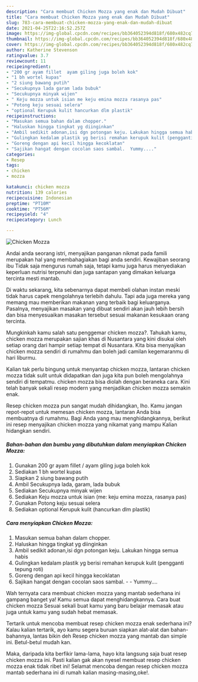 ```yaml
---
description: "Cara membuat Chicken Mozza yang enak dan Mudah Dibuat"
title: "Cara membuat Chicken Mozza yang enak dan Mudah Dibuat"
slug: 783-cara-membuat-chicken-mozza-yang-enak-dan-mudah-dibuat
date: 2021-04-25T22:16:52.257Z
image: https://img-global.cpcdn.com/recipes/bb364052394d818f/680x482cq70/chicken-mozza-foto-resep-utama.jpg
thumbnail: https://img-global.cpcdn.com/recipes/bb364052394d818f/680x482cq70/chicken-mozza-foto-resep-utama.jpg
cover: https://img-global.cpcdn.com/recipes/bb364052394d818f/680x482cq70/chicken-mozza-foto-resep-utama.jpg
author: Katherine Stevenson
ratingvalue: 3.7
reviewcount: 11
recipeingredient:
- "200 gr ayam fillet  ayam giling juga boleh kok"
- "1 bh wortel kupas"
- "2 siung bawang putih"
- "Secukupnya lada garam lada bubuk"
- "Secukupnya minyak wijen"
- " Keju mozza untuk isian me keju emina mozza rasanya pas"
- "Potong keju sesuai selera"
- "optional Kerupuk kulit hancurkan dlm plastik"
recipeinstructions:
- "Masukan semua bahan dalam chopper."
- "Haluskan hingga tingkat yg diinginkan"
- "Ambil sedikit adonan,isi dgn potongan keju. Lakukan hingga semua habis"
- "Gulingkan kedalam plastik yg berisi remahan kerupuk kulit (pengganti tepung roti)"
- "Goreng dengan api kecil hingga kecoklatan"
- "Sajikan hangat dengan cocolan saos sambal.  Yummy...."
categories:
- Resep
tags:
- chicken
- mozza

katakunci: chicken mozza 
nutrition: 139 calories
recipecuisine: Indonesian
preptime: "PT10M"
cooktime: "PT56M"
recipeyield: "4"
recipecategory: Lunch

---
```



![Chicken Mozza](https://img-global.cpcdn.com/recipes/bb364052394d818f/680x482cq70/chicken-mozza-foto-resep-utama.jpg)

Andai anda seorang istri, menyajikan panganan nikmat pada famili merupakan hal yang membahagiakan bagi anda sendiri. Kewajiban seorang ibu Tidak saja mengurus rumah saja, tetapi kamu juga harus menyediakan keperluan nutrisi terpenuhi dan juga santapan yang dimakan keluarga tercinta mesti mantab.

Di waktu  sekarang, kita sebenarnya dapat membeli olahan instan meski tidak harus capek mengolahnya terlebih dahulu. Tapi ada juga mereka yang memang mau memberikan makanan yang terbaik bagi keluarganya. Pasalnya, menyajikan masakan yang dibuat sendiri akan jauh lebih bersih dan bisa menyesuaikan masakan tersebut sesuai makanan kesukaan orang tercinta. 



Mungkinkah kamu salah satu penggemar chicken mozza?. Tahukah kamu, chicken mozza merupakan sajian khas di Nusantara yang kini disukai oleh setiap orang dari hampir setiap tempat di Nusantara. Kita bisa menyajikan chicken mozza sendiri di rumahmu dan boleh jadi camilan kegemaranmu di hari liburmu.

Kalian tak perlu bingung untuk menyantap chicken mozza, lantaran chicken mozza tidak sulit untuk didapatkan dan juga kita pun boleh mengolahnya sendiri di tempatmu. chicken mozza bisa diolah dengan beraneka cara. Kini telah banyak sekali resep modern yang menjadikan chicken mozza semakin enak.

Resep chicken mozza pun sangat mudah dihidangkan, lho. Kamu jangan repot-repot untuk memesan chicken mozza, lantaran Anda bisa membuatnya di rumahmu. Bagi Anda yang mau menghidangkannya, berikut ini resep menyajikan chicken mozza yang nikamat yang mampu Kalian hidangkan sendiri.

<!--inarticleads1-->

##### Bahan-bahan dan bumbu yang dibutuhkan dalam menyiapkan Chicken Mozza:

1. Gunakan 200 gr ayam fillet / ayam giling juga boleh kok
1. Sediakan 1 bh wortel kupas
1. Siapkan 2 siung bawang putih
1. Ambil Secukupnya lada, garam, lada bubuk
1. Sediakan Secukupnya minyak wijen
1. Sediakan  Keju mozza untuk isian (me: keju emina mozza, rasanya pas)
1. Gunakan Potong keju sesuai selera
1. Sediakan optional Kerupuk kulit (hancurkan dlm plastik)




<!--inarticleads2-->

##### Cara menyiapkan Chicken Mozza:

1. Masukan semua bahan dalam chopper.
1. Haluskan hingga tingkat yg diinginkan
1. Ambil sedikit adonan,isi dgn potongan keju. Lakukan hingga semua habis
1. Gulingkan kedalam plastik yg berisi remahan kerupuk kulit (pengganti tepung roti)
1. Goreng dengan api kecil hingga kecoklatan
1. Sajikan hangat dengan cocolan saos sambal. -  - Yummy....




Wah ternyata cara membuat chicken mozza yang mantab sederhana ini gampang banget ya! Kamu semua dapat menghidangkannya. Cara buat chicken mozza Sesuai sekali buat kamu yang baru belajar memasak atau juga untuk kamu yang sudah hebat memasak.

Tertarik untuk mencoba membuat resep chicken mozza enak sederhana ini? Kalau kalian tertarik, ayo kamu segera buruan siapkan alat-alat dan bahan-bahannya, lantas bikin deh Resep chicken mozza yang mantab dan simple ini. Betul-betul mudah kan. 

Maka, daripada kita berfikir lama-lama, hayo kita langsung saja buat resep chicken mozza ini. Pasti kalian gak akan nyesel membuat resep chicken mozza enak tidak ribet ini! Selamat mencoba dengan resep chicken mozza mantab sederhana ini di rumah kalian masing-masing,oke!.

